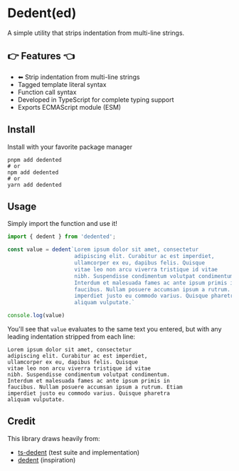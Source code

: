# Dedent(ed)

A simple utility that strips indentation from multi-line strings.

## 👉 Features 👈

* ⬅ Strip indentation from multi-line strings
* Tagged template literal syntax
* Function call syntax
* Developed in TypeScript for complete typing support
* Exports ECMAScript module (ESM)

## Install

Install with your favorite package manager

```shell
pnpm add dedented
# or 
npm add dedented
# or 
yarn add dedented
```

## Usage

Simply import the function and use it!

```ts
import { dedent } from 'dedented';

const value = dedent`Lorem ipsum dolor sit amet, consectetur
                     adipiscing elit. Curabitur ac est imperdiet, 
                     ullamcorper ex eu, dapibus felis. Quisque 
                     vitae leo non arcu viverra tristique id vitae 
                     nibh. Suspendisse condimentum volutpat condimentum. 
                     Interdum et malesuada fames ac ante ipsum primis in 
                     faucibus. Nullam posuere accumsan ipsum a rutrum. Etiam 
                     imperdiet justo eu commodo varius. Quisque pharetra 
                     aliquam vulputate.`

console.log(value)
```

You'll see that `value` evaluates to the same text you entered, but with any leading indentation stripped from each line:

```text
Lorem ipsum dolor sit amet, consectetur
adipiscing elit. Curabitur ac est imperdiet, 
ullamcorper ex eu, dapibus felis. Quisque 
vitae leo non arcu viverra tristique id vitae 
nibh. Suspendisse condimentum volutpat condimentum. 
Interdum et malesuada fames ac ante ipsum primis in 
faucibus. Nullam posuere accumsan ipsum a rutrum. Etiam 
imperdiet justo eu commodo varius. Quisque pharetra 
aliquam vulputate.
```

## Credit

This library draws heavily from:

* [ts-dedent](https://github.com/tamino-martinius/node-ts-dedent) (test suite and implementation)
* [dedent](https://github.com/dmnd/dedent) (inspiration)
